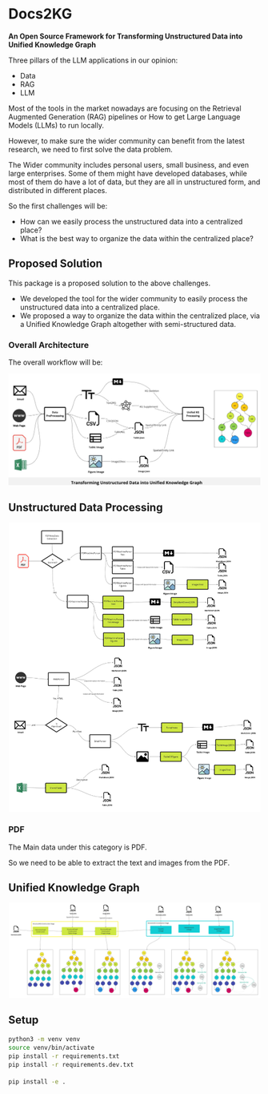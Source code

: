 # Docs2KG

**An Open Source Framework for Transforming Unstructured Data into Unified Knowledge Graph**

Three pillars of the LLM applications in our opinion:

- Data
- RAG
- LLM

Most of the tools in the market nowadays are focusing on the Retrieval Augmented Generation (RAG) pipelines or
How to get Large Language Models (LLMs) to run locally.

However, to make sure the wider community can benefit from the latest research, we need to first solve the data problem.

The Wider community includes personal users, small business, and even large enterprises.
Some of them might have developed databases, while most of them do have a lot of data, but they are all in unstructured
form, and distributed in different places.

So the first challenges will be:

- How can we easily process the unstructured data into a centralized place?
- What is the best way to organize the data within the centralized place?

## Proposed Solution

This package is a proposed solution to the above challenges.

- We developed the tool for the wider community to easily process the unstructured data into a centralized place.
- We proposed a way to organize the data within the centralized place, via a Unified Knowledge Graph altogether with
  semi-structured data.

### Overall Architecture

The overall workflow will be:

![img.png](docs/images/Docs2KG.jpg)

## Unstructured Data Processing

![img.png](docs/images/DataPreprocessing.jpg)

### PDF

The Main data under this category is PDF.

So we need to be able to extract the text and images from the PDF.

## Unified Knowledge Graph

![img.png](docs/images/KGConstruction.jpg)

## Setup

```bash
python3 -m venv venv
source venv/bin/activate
pip install -r requirements.txt
pip install -r requirements.dev.txt

pip install -e .
```
